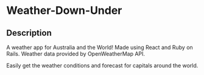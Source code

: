 # Weather-Down-Under

## Description

A weather app for Australia and the World! Made using React and Ruby on Rails. Weather data provided by OpenWeatherMap API. 

Easily get the weather conditions and forecast for capitals around the world.
